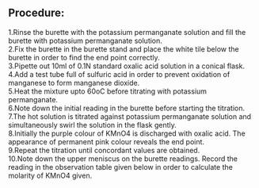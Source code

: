 ## Procedure:
1.Rinse the burette with the potassium permanganate solution and fill the burette with potassium permanganate solution.<br>
2.Fix the burette in the burette stand and place the white tile below the burette in order to find the end point correctly.<br>
3.Pipette out 10ml of 0.1N standard oxalic acid solution in a conical flask.<br>
4.Add a test tube full of sulfuric acid in order to prevent oxidation of manganese to form manganese dioxide.<br>
5.Heat the mixture upto 60oC before titrating with potassium permanganate.<br>
6.Note down the initial reading in the burette before starting the titration.<br>
7.The hot solution is titrated against potassium permanganate solution and simultaneously swirl the solution in the flask gently.<br>
8.Initially the purple colour of KMnO4 is discharged with oxalic acid. The appearance of permanent pink colour reveals the end point.<br>
9.Repeat the titration until concordant values are obtained.<br>
10.Note down the upper meniscus on the burette readings. Record the reading in the observation table given below in order to calculate the molarity of KMnO4 given.


